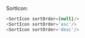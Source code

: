 SortIcon:

```js
<SortIcon sortOrder={null}/>
<SortIcon sortOrder='asc'/>
<SortIcon sortOrder='desc'/>
```